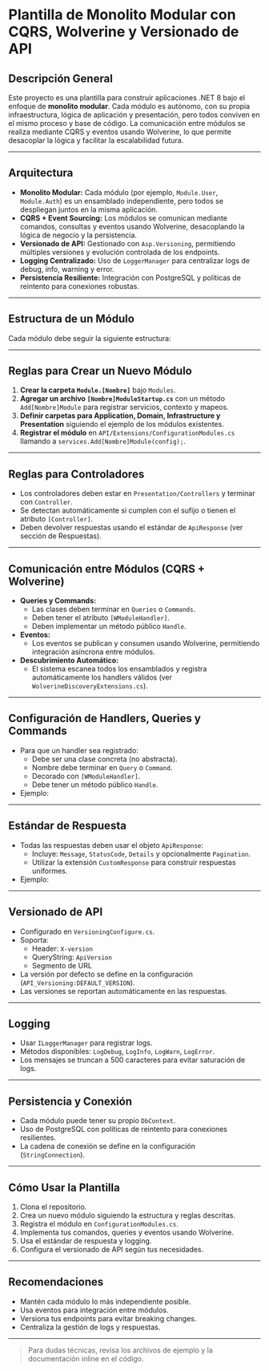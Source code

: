 # Plantilla de Monolito Modular con CQRS, Wolverine y Versionado de API

## Descripción General

Este proyecto es una plantilla para construir aplicaciones .NET 8 bajo el enfoque de **monolito modular**. Cada módulo es autónomo, con su propia infraestructura, lógica de aplicación y presentación, pero todos conviven en el mismo proceso y base de código. La comunicación entre módulos se realiza mediante CQRS y eventos usando Wolverine, lo que permite desacoplar la lógica y facilitar la escalabilidad futura.

---

## Arquitectura

- **Monolito Modular:** Cada módulo (por ejemplo, `Module.User`, `Module.Auth`) es un ensamblado independiente, pero todos se despliegan juntos en la misma aplicación.
- **CQRS + Event Sourcing:** Los módulos se comunican mediante comandos, consultas y eventos usando Wolverine, desacoplando la lógica de negocio y la persistencia.
- **Versionado de API:** Gestionado con `Asp.Versioning`, permitiendo múltiples versiones y evolución controlada de los endpoints.
- **Logging Centralizado:** Uso de `LoggerManager` para centralizar logs de debug, info, warning y error.
- **Persistencia Resiliente:** Integración con PostgreSQL y políticas de reintento para conexiones robustas.

---

## Estructura de un Módulo

Cada módulo debe seguir la siguiente estructura:

---

## Reglas para Crear un Nuevo Módulo

1. **Crear la carpeta `Module.[Nombre]`** bajo `Modules`.
2. **Agregar un archivo `[Nombre]ModuleStartup.cs`** con un método `Add[Nombre]Module` para registrar servicios, contexto y mapeos.
3. **Definir carpetas para Application, Domain, Infrastructure y Presentation** siguiendo el ejemplo de los módulos existentes.
4. **Registrar el módulo** en `API/Extensions/ConfigurationModules.cs` llamando a `services.Add[Nombre]Module(config);`.

---

## Reglas para Controladores

- Los controladores deben estar en `Presentation/Controllers` y terminar con `Controller`.
- Se detectan automáticamente si cumplen con el sufijo o tienen el atributo `[Controller]`.
- Deben devolver respuestas usando el estándar de `ApiResponse` (ver sección de Respuestas).

---

## Comunicación entre Módulos (CQRS + Wolverine)

- **Queries y Commands:** 
  - Las clases deben terminar en `Queries` o `Commands`.
  - Deben tener el atributo `[WModuleHandler]`.
  - Deben implementar un método público `Handle`.
- **Eventos:** 
  - Los eventos se publican y consumen usando Wolverine, permitiendo integración asíncrona entre módulos.
- **Descubrimiento Automático:** 
  - El sistema escanea todos los ensamblados y registra automáticamente los handlers válidos (ver `WolverineDiscoveryExtensions.cs`).

---

## Configuración de Handlers, Queries y Commands

- Para que un handler sea registrado:
  - Debe ser una clase concreta (no abstracta).
  - Nombre debe terminar en `Query` o `Command`.
  - Decorado con `[WModuleHandler]`.
  - Debe tener un método público `Handle`.
- Ejemplo:

---

## Estándar de Respuesta

- Todas las respuestas deben usar el objeto `ApiResponse`:
  - Incluye: `Message`, `StatusCode`, `Details` y opcionalmente `Pagination`.
  - Utilizar la extensión `CustomResponse` para construir respuestas uniformes.
- Ejemplo:

---

## Versionado de API

- Configurado en `VersioningConfigure.cs`.
- Soporta:
  - Header: `X-version`
  - QueryString: `ApiVersion`
  - Segmento de URL
- La versión por defecto se define en la configuración (`API_Versioning:DEFAULT_VERSION`).
- Las versiones se reportan automáticamente en las respuestas.

---

## Logging

- Usar `ILoggerManager` para registrar logs.
- Métodos disponibles: `LogDebug`, `LogInfo`, `LogWarn`, `LogError`.
- Los mensajes se truncan a 500 caracteres para evitar saturación de logs.

---

## Persistencia y Conexión

- Cada módulo puede tener su propio `DbContext`.
- Uso de PostgreSQL con políticas de reintento para conexiones resilientes.
- La cadena de conexión se define en la configuración (`StringConnection`).

---

## Cómo Usar la Plantilla

1. Clona el repositorio.
2. Crea un nuevo módulo siguiendo la estructura y reglas descritas.
3. Registra el módulo en `ConfigurationModules.cs`.
4. Implementa tus comandos, queries y eventos usando Wolverine.
5. Usa el estándar de respuesta y logging.
6. Configura el versionado de API según tus necesidades.

---

## Recomendaciones

- Mantén cada módulo lo más independiente posible.
- Usa eventos para integración entre módulos.
- Versiona tus endpoints para evitar breaking changes.
- Centraliza la gestión de logs y respuestas.

---

> Para dudas técnicas, revisa los archivos de ejemplo y la documentación inline en el código.

